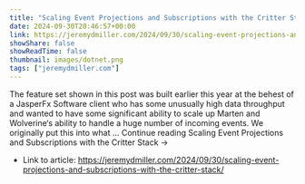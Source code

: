```yaml
---
title: "Scaling Event Projections and Subscriptions with the Critter Stack"
date: 2024-09-30T20:46:57+00:00
link: https://jeremydmiller.com/2024/09/30/scaling-event-projections-and-subscriptions-with-the-critter-stack/
showShare: false
showReadTime: false
thumbnail: images/dotnet.png
tags: ["jeremydmiller.com"]
---
```

The feature set shown in this post was built earlier this year at the behest of a JasperFx Software client who has some unusually high data throughput and wanted to have some significant ability to scale up Marten and Wolverine‘s ability to handle a huge number of incoming events. We originally put this into what … Continue reading Scaling Event Projections and Subscriptions with the Critter Stack →

- Link to article: https://jeremydmiller.com/2024/09/30/scaling-event-projections-and-subscriptions-with-the-critter-stack/